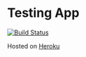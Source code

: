 # Testing App
[![Build Status](https://travis-ci.org/nindita/testapp.svg)](https://travis-ci.org/nindita/testapp)

Hosted on [Heroku](https://fathomless-sea-4417.herokuapp.com/)
